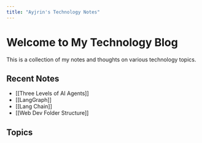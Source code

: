 ```yaml
---
title: "Ayjrin's Technology Notes"
---
```


# Welcome to My Technology Blog

This is a collection of my notes and thoughts on various technology topics.

## Recent Notes

- [[Three Levels of AI Agents]]
- [[LangGraph]]
- [[Lang Chain]]
- [[Web Dev Folder Structure]]

## Topics
